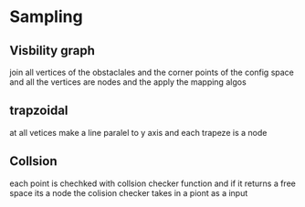 # Sampling

## Visbility graph
join all vertices of the obstaclales and the corner points of the config space and all the vertices are nodes and the apply the mapping algos


## trapzoidal 
at all vetices make a line paralel to y axis and each trapeze is a node


## Collsion 
each point is chechked with collsion checker function and if it returns a free space its a node the colision checker takes in a piont as a input
